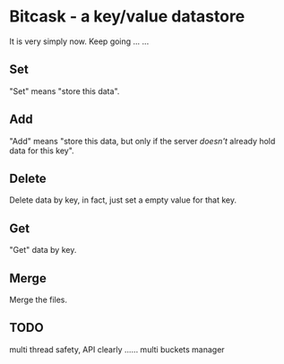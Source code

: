 # Bitcask - a key/value datastore

It is very simply now. Keep going ... ...

## Set

"Set" means "store this data". 

## Add

"Add" means "store this data, but only if the server *doesn't* already
  hold data for this key". 

## Delete  

Delete data by key, in fact, just set a empty value for that key.

## Get

"Get" data by key.

## Merge

Merge the files.

## TODO

multi thread safety, API clearly ......
multi buckets manager